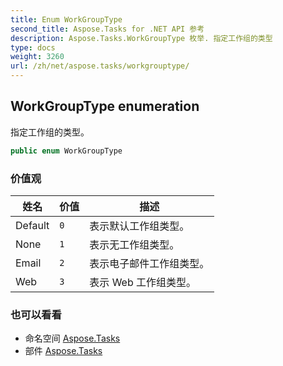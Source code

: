 ```yaml
---
title: Enum WorkGroupType
second_title: Aspose.Tasks for .NET API 参考
description: Aspose.Tasks.WorkGroupType 枚举. 指定工作组的类型
type: docs
weight: 3260
url: /zh/net/aspose.tasks/workgrouptype/
---
```

## WorkGroupType enumeration

指定工作组的类型。

```csharp
public enum WorkGroupType
```

### 价值观

| 姓名 | 价值 | 描述 |
| --- | --- | --- |
| Default | `0` | 表示默认工作组类型。 |
| None | `1` | 表示无工作组类型。 |
| Email | `2` | 表示电子邮件工作组类型。 |
| Web | `3` | 表示 Web 工作组类型。 |

### 也可以看看

* 命名空间 [Aspose.Tasks](../../aspose.tasks/)
* 部件 [Aspose.Tasks](../../)


